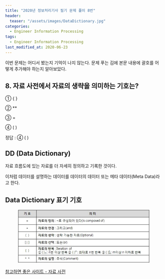 ```yaml
---
title: "2020년 정보처리기사 필기 문제 풀이 8번"
header:
  teaser: "/assets/images/DataDictionary.jpg"
categories:
  - Engineer Information Processing
tags: 
  - Engineer Information Processing
last_modified_at: 2020-06-23
---
```


이번 문제는 어디서 봤는지 기억이 나지 않는다.
문제 푸는 김에 본문 내용에 괄호를 어떻게 추가해야 하는지 알아보았다.

## 8. 자료 사전에서 자료의 생략을 의미하는 기호는?

① { }

② **

③ =

④ ( )

정답 : ④ ( )


## DD (Data Dictionary)

자료 흐름도에 있는 자료를 더 자세히 정의하고 기록한 것이다.

이처럼 데이터를 설명하는 데이터를 데이터의 데이터 또는 메타 데이터(Meta Data)라고 한다.

## Data Dictionary 표기 기호

<figure class="align-center">
  <img src="/assets/images/DataDictionary.jpg">
</figure>

[참고하면 좋은 사이트 - 자료 사전](https://yimma.tistory.com/137)





 

